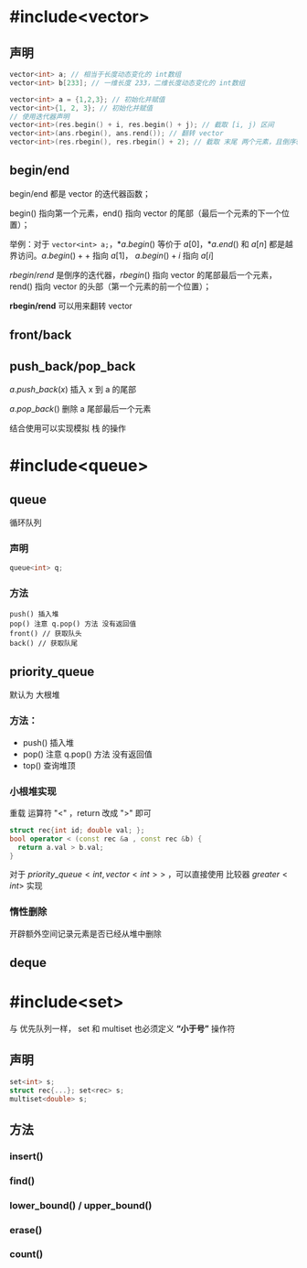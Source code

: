 # #include\<vector>

## 声明

```cpp
vector<int> a; // 相当于长度动态变化的 int数组
vector<int> b[233]; // 一维长度 233，二维长度动态变化的 int数组

vector<int> a = {1,2,3}; // 初始化并赋值
vector<int>{1, 2, 3}; // 初始化并赋值
// 使用迭代器声明
vector<int>(res.begin() + i, res.begin() + j); // 截取 [i, j) 区间
vector<int>(ans.rbegin(), ans.rend()); // 翻转 vector
vector<int>(res.rbegin(), res.rbegin() + 2); // 截取 末尾 两个元素，且倒序输出
```

## begin/end

begin/end 都是 vector 的迭代器函数；

begin() 指向第一个元素，end() 指向 vector 的尾部（最后一个元素的下一个位置）；

举例：对于 `vector<int> a;`，$*a.begin()$ 等价于 $a[0]$，$*a.end()$ 和 $a[n]$ 都是越界访问。$a.begin() ++$ 指向 $a[1]$， $a.begin() + i$ 指向 $a[i]$

$rbegin / rend$ 是倒序的迭代器，$rbegin()$ 指向 vector 的尾部最后一个元素，rend() 指向 vector 的头部（第一个元素的前一个位置）；

**rbegin/rend** 可以用来翻转 vector

## front/back

## push_back/pop_back

$a.push\_back(x)$ 插入 x 到 a 的尾部

$a.pop\_back()$ 删除 a 尾部最后一个元素

结合使用可以实现模拟 栈 的操作

# #include\<queue>

## queue

循环队列

### 声明

```cpp
queue<int> q;
```

### 方法

```
push() 插入堆
pop() 注意 q.pop() 方法 没有返回值
front() // 获取队头
back() // 获取队尾
```

## priority_queue

默认为 大根堆

### 方法：

- push() 插入堆
- pop() 注意 q.pop() 方法 没有返回值
- top() 查询堆顶

### 小根堆实现

重载 运算符 "<" ，return 改成 ">" 即可

```cpp
struct rec{int id; double val; };
bool operator < (const rec &a , const rec &b) {
  return a.val > b.val;
}
```

对于 $priority\_queue<int, vector<int>>$ ，可以直接使用 比较器 $greater<int>$ 实现

### 惰性删除

开辟额外空间记录元素是否已经从堆中删除

## deque

# #include\<set>

与 优先队列一样， set 和 multiset 也必须定义 **“小于号”** 操作符

## 声明

```cpp
set<int> s;
struct rec{...}; set<rec> s;
multiset<double> s;
```

## 方法

### insert()

### find()

### lower_bound() / upper_bound()

### erase()

### count()
